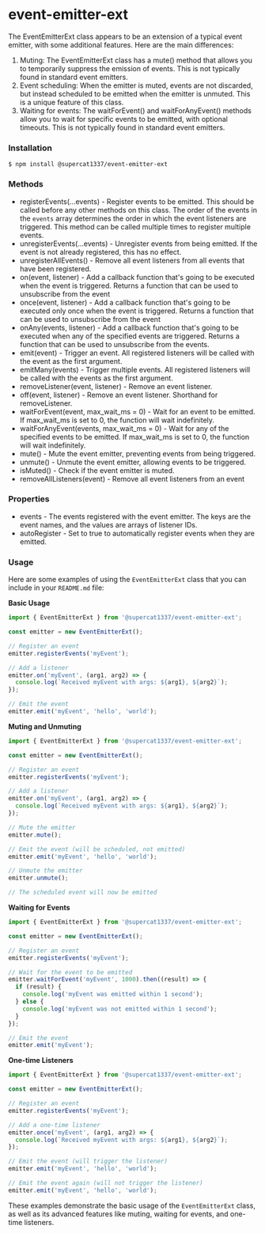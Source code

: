 # event-emitter-ext

The EventEmitterExt class appears to be an extension of a typical event emitter, with some additional features. Here are the main differences:

1. Muting: The EventEmitterExt class has a mute() method that allows you to temporarily suppress the emission of events. This is not typically found in standard event emitters.
2. Event scheduling: When the emitter is muted, events are not discarded, but instead scheduled to be emitted when the emitter is unmuted. This is a unique feature of this class.
3. Waiting for events: The waitForEvent() and waitForAnyEvent() methods allow you to wait for specific events to be emitted, with optional timeouts. This is not typically found in standard event emitters.


### Installation
```
$ npm install @supercat1337/event-emitter-ext
```

### Methods
 - registerEvents(...events) - Register events to be emitted. This should be called before any other methods on this class. The order of the events in the `events` array determines the order in which the event listeners are triggered. This method can be called multiple times to register multiple events.
 - unregisterEvents(...events) - Unregister events from being emitted. If the event is not already registered, this has no effect.
 - unregisterAllEvents() - Remove all event listeners from all events that have been registered.
 - on(event, listener) - Add a callback function that's going to be executed when the event is triggered. Returns a function that can be used to unsubscribe from the event
 - once(event, listener) - Add a callback function that's going to be executed only once when the event is triggered. Returns a function that can be used to unsubscribe from the event
 - onAny(events, listener) - Add a callback function that's going to be executed when any of the specified events are triggered. Returns a function that can be used to unsubscribe from the events.
 - emit(event) - Trigger an event. All registered listeners will be called with the event as the first argument.
 - emitMany(events) - Trigger multiple events. All registered listeners will be called with the events as the first argument.
 - removeListener(event, listener) - Remove an event listener.
 - off(event, listener) - Remove an event listener. Shorthand for removeListener.
 - waitForEvent(event, max_wait_ms = 0) - Wait for an event to be emitted. If max_wait_ms is set to 0, the function will wait indefinitely.
 - waitForAnyEvent(events, max_wait_ms = 0) - Wait for any of the specified events to be emitted. If max_wait_ms is set to 0, the function will wait indefinitely.
 - mute() - Mute the event emitter, preventing events from being triggered.
 - unmute() - Unmute the event emitter, allowing events to be triggered.
 - isMuted() - Check if the event emitter is muted.
 - removeAllListeners(event) - Remove all event listeners from an event


### Properties
 - events - The events registered with the event emitter. The keys are the event names, and the values are arrays of listener IDs.
 - autoRegister - Set to true to automatically register events when they are emitted.

### Usage



Here are some examples of using the `EventEmitterExt` class that you can include in your `README.md` file:

**Basic Usage**
```javascript
import { EventEmitterExt } from '@supercat1337/event-emitter-ext';

const emitter = new EventEmitterExt();

// Register an event
emitter.registerEvents('myEvent');

// Add a listener
emitter.on('myEvent', (arg1, arg2) => {
  console.log(`Received myEvent with args: ${arg1}, ${arg2}`);
});

// Emit the event
emitter.emit('myEvent', 'hello', 'world');
```

**Muting and Unmuting**
```javascript
import { EventEmitterExt } from '@supercat1337/event-emitter-ext';

const emitter = new EventEmitterExt();

// Register an event
emitter.registerEvents('myEvent');

// Add a listener
emitter.on('myEvent', (arg1, arg2) => {
  console.log(`Received myEvent with args: ${arg1}, ${arg2}`);
});

// Mute the emitter
emitter.mute();

// Emit the event (will be scheduled, not emitted)
emitter.emit('myEvent', 'hello', 'world');

// Unmute the emitter
emitter.unmute();

// The scheduled event will now be emitted
```

**Waiting for Events**
```javascript
import { EventEmitterExt } from '@supercat1337/event-emitter-ext';

const emitter = new EventEmitterExt();

// Register an event
emitter.registerEvents('myEvent');

// Wait for the event to be emitted
emitter.waitForEvent('myEvent', 1000).then((result) => {
  if (result) {
    console.log('myEvent was emitted within 1 second');
  } else {
    console.log('myEvent was not emitted within 1 second');
  }
});

// Emit the event
emitter.emit('myEvent');
```

**One-time Listeners**
```javascript
import { EventEmitterExt } from '@supercat1337/event-emitter-ext';

const emitter = new EventEmitterExt();

// Register an event
emitter.registerEvents('myEvent');

// Add a one-time listener
emitter.once('myEvent', (arg1, arg2) => {
  console.log(`Received myEvent with args: ${arg1}, ${arg2}`);
});

// Emit the event (will trigger the listener)
emitter.emit('myEvent', 'hello', 'world');

// Emit the event again (will not trigger the listener)
emitter.emit('myEvent', 'hello', 'world');
```

These examples demonstrate the basic usage of the `EventEmitterExt` class, as well as its advanced features like muting, waiting for events, and one-time listeners.
